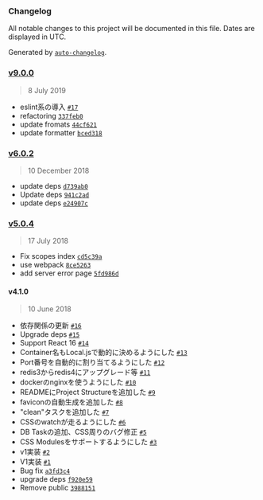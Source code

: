 ### Changelog

All notable changes to this project will be documented in this file. Dates are displayed in UTC.

Generated by [`auto-changelog`](https://github.com/CookPete/auto-changelog).

### [v9.0.0](https://github.com/realglobe-Inc/pon-demo-site/compare/v6.0.2...v9.0.0)

> 8 July 2019

- eslint系の導入 [`#17`](https://github.com/realglobe-Inc/pon-demo-site/pull/17)
- refactoring [`337feb0`](https://github.com/realglobe-Inc/pon-demo-site/commit/337feb00d2bd0843cf48f5fc670c0723c71d3730)
- update fromats [`44cf621`](https://github.com/realglobe-Inc/pon-demo-site/commit/44cf62130c3b234e765a1d923f5e8a88703e11b9)
- update formatter [`bced318`](https://github.com/realglobe-Inc/pon-demo-site/commit/bced31873605bc9e3906eda3586d72c543efa617)

### [v6.0.2](https://github.com/realglobe-Inc/pon-demo-site/compare/v5.0.4...v6.0.2)

> 10 December 2018

- update deps [`d739ab0`](https://github.com/realglobe-Inc/pon-demo-site/commit/d739ab07971701e2ba94cb0c6cbc7bb1815ea130)
- Update deps [`941c2ad`](https://github.com/realglobe-Inc/pon-demo-site/commit/941c2ad11c240c03fcbe3d45aeb70e800c5730db)
- update deps [`e24907c`](https://github.com/realglobe-Inc/pon-demo-site/commit/e24907c96c57dd3b76cb16eb714ac06cd237057d)

### [v5.0.4](https://github.com/realglobe-Inc/pon-demo-site/compare/v4.1.0...v5.0.4)

> 17 July 2018

- Fix scopes index [`cd5c39a`](https://github.com/realglobe-Inc/pon-demo-site/commit/cd5c39a8e47715970320a5b1a79e5cee65b0331b)
- use webpack [`8ce5263`](https://github.com/realglobe-Inc/pon-demo-site/commit/8ce5263bffd2fbc1f0019ff4dfc4634c9b0a55ac)
- add server error page [`5fd986d`](https://github.com/realglobe-Inc/pon-demo-site/commit/5fd986de959ba0b8ae36aa7d0e8019516d64276a)

#### v4.1.0

> 10 June 2018

- 依存関係の更新 [`#16`](https://github.com/realglobe-Inc/pon-demo-site/pull/16)
- Upgrade deps [`#15`](https://github.com/realglobe-Inc/pon-demo-site/pull/15)
- Support React 16 [`#14`](https://github.com/realglobe-Inc/pon-demo-site/pull/14)
- Container名もLocal.jsで動的に決めるようにした  [`#13`](https://github.com/realglobe-Inc/pon-demo-site/pull/13)
- Port番号を自動的に割り当てるようにした [`#12`](https://github.com/realglobe-Inc/pon-demo-site/pull/12)
- redis3からredis4にアップグレード等 [`#11`](https://github.com/realglobe-Inc/pon-demo-site/pull/11)
- dockerのnginxを使うようにした [`#10`](https://github.com/realglobe-Inc/pon-demo-site/pull/10)
- READMEにProject Structureを追加した [`#9`](https://github.com/realglobe-Inc/pon-demo-site/pull/9)
- faviconの自動生成を追加した [`#8`](https://github.com/realglobe-Inc/pon-demo-site/pull/8)
- "clean"タスクを追加した [`#7`](https://github.com/realglobe-Inc/pon-demo-site/pull/7)
- CSSのwatchが走るようにした [`#6`](https://github.com/realglobe-Inc/pon-demo-site/pull/6)
- DB Taskの追加、CSS周りのバグ修正 [`#5`](https://github.com/realglobe-Inc/pon-demo-site/pull/5)
- CSS Modulesをサポートするようにした [`#3`](https://github.com/realglobe-Inc/pon-demo-site/pull/3)
- v1実装 [`#2`](https://github.com/realglobe-Inc/pon-demo-site/pull/2)
- V1実装 [`#1`](https://github.com/realglobe-Inc/pon-demo-site/pull/1)
- Bug fix [`a3fd3c4`](https://github.com/realglobe-Inc/pon-demo-site/commit/a3fd3c4ad02e161efe9a396f00d9034df7af8473)
- upgrade deps [`f920e59`](https://github.com/realglobe-Inc/pon-demo-site/commit/f920e59ac367667f7e742db4d25d902c4496ded6)
- Remove public [`3988151`](https://github.com/realglobe-Inc/pon-demo-site/commit/39881513f5f28f437ba6fdc1b5e3a589b352b3fb)
